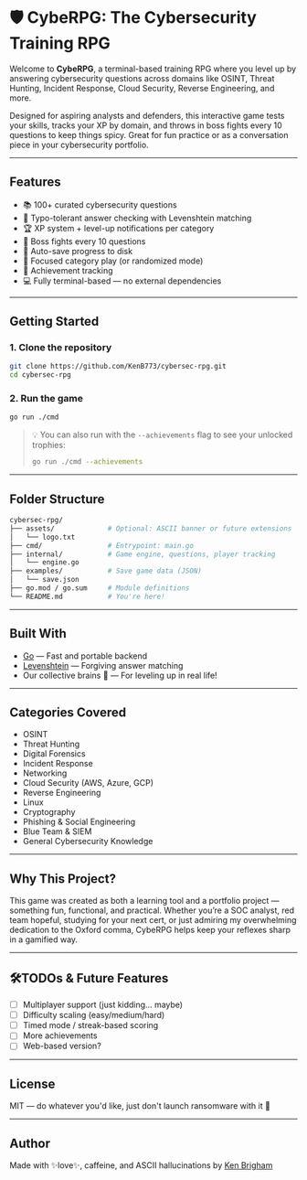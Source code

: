 # 🛡️ CybeRPG: The Cybersecurity Training RPG

Welcome to **CybeRPG**, a terminal-based training RPG where you level up by answering cybersecurity questions across domains like OSINT, Threat Hunting, Incident Response, Cloud Security, Reverse Engineering, and more.

Designed for aspiring analysts and defenders, this interactive game tests your skills, tracks your XP by domain, and throws in boss fights every 10 questions to keep things spicy. Great for fun practice or as a conversation piece in your cybersecurity portfolio.

---

## Features

- 📚 100+ curated cybersecurity questions
- 🧠 Typo-tolerant answer checking with Levenshtein matching
- 🏆 XP system + level-up notifications per category
- 👹 Boss fights every 10 questions
- 📅 Auto-save progress to disk
- 🌟 Focused category play (or randomized mode)
- 📜 Achievement tracking
- 💻 Fully terminal-based — no external dependencies

---

## Getting Started

### 1. Clone the repository

```bash
git clone https://github.com/KenB773/cybersec-rpg.git
cd cybersec-rpg
```

### 2. Run the game

```bash
go run ./cmd
```

> 💡 You can also run with the `--achievements` flag to see your unlocked trophies:
>
> ```bash
> go run ./cmd --achievements
> ```

---

## Folder Structure

```bash
cybersec-rpg/
├── assets/             # Optional: ASCII banner or future extensions
│   └── logo.txt        
├── cmd/                # Entrypoint: main.go
├── internal/           # Game engine, questions, player tracking
│   └── engine.go
├── examples/           # Save game data (JSON)
│   └── save.json       
├── go.mod / go.sum     # Module definitions
└── README.md           # You're here!
```

---

## Built With

- [Go](https://golang.org/) — Fast and portable backend
- [Levenshtein](https://github.com/agnivade/levenshtein) — Forgiving answer matching
- Our collective brains 🧠 — For leveling up in real life!

---

## Categories Covered

- OSINT  
- Threat Hunting  
- Digital Forensics  
- Incident Response  
- Networking  
- Cloud Security (AWS, Azure, GCP)  
- Reverse Engineering  
- Linux  
- Cryptography  
- Phishing & Social Engineering  
- Blue Team & SIEM  
- General Cybersecurity Knowledge  

---

## Why This Project?

This game was created as both a learning tool and a portfolio project — something fun, functional, and practical. Whether you’re a SOC analyst, red team hopeful, studying for your next cert, or just admiring my overwhelming dedication to the Oxford comma, CybeRPG helps keep your reflexes sharp in a gamified way.

---

## 🛠TODOs & Future Features

- [ ] Multiplayer support (just kidding… maybe)
- [ ] Difficulty scaling (easy/medium/hard)
- [ ] Timed mode / streak-based scoring
- [ ] More achievements
- [ ] Web-based version?

---

## License

MIT — do whatever you'd like, just don't launch ransomware with it 🧃

---

## Author

Made with ✨love✨, caffeine, and ASCII hallucinations by [Ken Brigham](https://github.com/KenB773)


